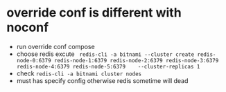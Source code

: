 #  override conf is different with noconf

- run override conf compose 
- choose redis excute ` redis-cli -a bitnami --cluster create redis-node-0:6379 redis-node-1:6379 redis-node-2:6379 redis-node-3:6379 redis-node-4:6379 redis-node-5:6379    --cluster-replicas 1`
- check `redis-cli -a bitnami cluster nodes`
- must has specify  config  otherwise redis sometime will dead

